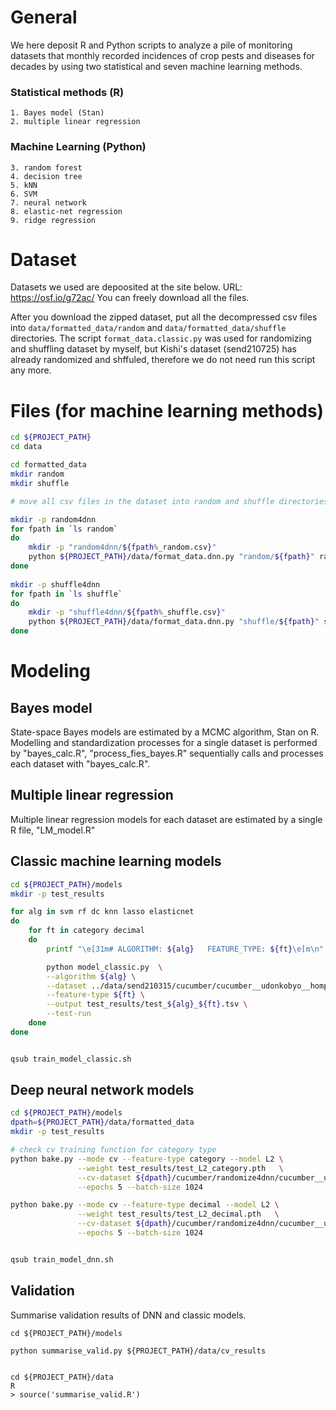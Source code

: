 # General

We here deposit R and Python scripts to analyze a pile of monitoring datasets 
that monthly recorded incidences of crop pests and diseases for decades
by using two statistical and seven machine learning methods.

### Statistical methods (R)
    1. Bayes model (Stan)
    2. multiple linear regression
### Machine Learning (Python)
    3. random forest
    4. decision tree
    5. kNN
    6. SVM
    7. neural network
    8. elastic-net regression
    9. ridge regression

# Dataset

Datasets we used are depoosited at the site below.
URL: https://osf.io/g72ac/
You can freely download all the files.

After you download the zipped dataset, put all the decompressed csv files into
`data/formatted_data/random` and `data/formatted_data/shuffle` directories.
The script `format_data.classic.py` was used for randomizing and shuffling dataset
by myself, but Kishi's dataset (send210725) has already randomized and shffuled,
therefore we do not need run this script any more.

# Files (for machine learning methods)

```bash
cd ${PROJECT_PATH}
cd data

cd formatted_data
mkdir random
mkdir shuffle

# move all csv files in the dataset into random and shuffle directories

mkdir -p random4dnn
for fpath in `ls random`
do
    mkdir -p "random4dnn/${fpath%_random.csv}"
    python ${PROJECT_PATH}/data/format_data.dnn.py "random/${fpath}" random4dnn/${fpath%_random.csv}
done
    
mkdir -p shuffle4dnn
for fpath in `ls shuffle`
do
    mkdir -p "shuffle4dnn/${fpath%_shuffle.csv}"
    python ${PROJECT_PATH}/data/format_data.dnn.py "shuffle/${fpath}" shuffle4dnn/${fpath%_shuffle.csv}
done
```

# Modeling

## Bayes model

State-space Bayes models are estimated by a MCMC algorithm, Stan on R.
Modelling and standardization processes for a single dataset is performed by "bayes_calc.R",
"process_fies_bayes.R" sequentially calls and processes each dataset with "bayes_calc.R".

## Multiple linear regression

Multiple linear regression models for each dataset are estimated by a single R file, "LM_model.R"

## Classic machine learning models

```bash
cd ${PROJECT_PATH}/models
mkdir -p test_results

for alg in svm rf dc knn lasso elasticnet
do
    for ft in category decimal
    do
        printf "\e[31m# ALGORITHM: ${alg}   FEATURE_TYPE: ${ft}\e[m\n"

        python model_classic.py  \
        --algorithm ${alg} \
        --dataset ../data/send210315/cucumber/cucumber__udonkobyo__hompohasseimenseki.csv \
        --feature-type ${ft} \
        --output test_results/test_${alg}_${ft}.tsv \
        --test-run
    done
done


qsub train_model_classic.sh
```

## Deep neural network models

```bash
cd ${PROJECT_PATH}/models
dpath=${PROJECT_PATH}/data/formatted_data
mkdir -p test_results

# check cv training function for category type
python bake.py --mode cv --feature-type category --model L2 \
               --weight test_results/test_L2_category.pth   \
               --cv-dataset ${dpath}/cucumber/randomize4dnn/cucumber__udonkobyo__hompohatsubyoyoritsu \
               --epochs 5 --batch-size 1024

python bake.py --mode cv --feature-type decimal --model L2 \
               --weight test_results/test_L2_decimal.pth   \
               --cv-dataset ${dpath}/cucumber/randomize4dnn/cucumber__udonkobyo__hompohatsubyoyoritsu \
               --epochs 5 --batch-size 1024


qsub train_model_dnn.sh
```


## Validation

Summarise validation results of DNN and classic models.

```
cd ${PROJECT_PATH}/models

python summarise_valid.py ${PROJECT_PATH}/data/cv_results


cd ${PROJECT_PATH}/data
R
> source('summarise_valid.R')
```


